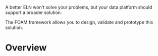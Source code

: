 A better ELN won't solve your problems, but your data platform should support a broader solution.

The FOAM framework allows you to design, validate and prototype this solution.

# Overview


